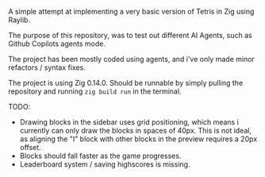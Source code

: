 A simple attempt at implementing a very basic version of Tetris in Zig using Raylib.

The purpose of this repository, was to test out different AI Agents, such as Github Copilots agents mode.

The project has been mostly coded using agents, and i've only made minor refactors / syntax fixes.

The project is using Zig 0.14.0.
Should be runnable by simply pulling the repository and running `zig build run` in the terminal.

TODO:
- Drawing blocks in the sidebar uses grid positioning, which means i currently can only 
draw the blocks in spaces of 40px. This is not ideal, as aligning the "I" block with other 
blocks in the preview requires a 20px offset.
- Blocks should fall faster as the game progresses.
- Leaderboard system / saving highscores is missing.
